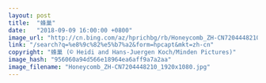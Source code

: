 ```yaml
---
layout: post
title:  "蜂巢"
date:   "2018-09-09 16:00:00 +0800"
image_url: "http://cn.bing.com/az/hprichbg/rb/Honeycomb_ZH-CN7204448210_1920x1080.jpg"
link: "/search?q=%e8%9c%82%e5%b7%a2&form=hpcapt&mkt=zh-cn"
copyright: "蜂巢 (© Heidi and Hans-Juergen Koch/Minden Pictures)"
image_hash: "956060a94d566e18964ea6aff9a7a2aa"
image_filename: "Honeycomb_ZH-CN7204448210_1920x1080.jpg"
---
```

